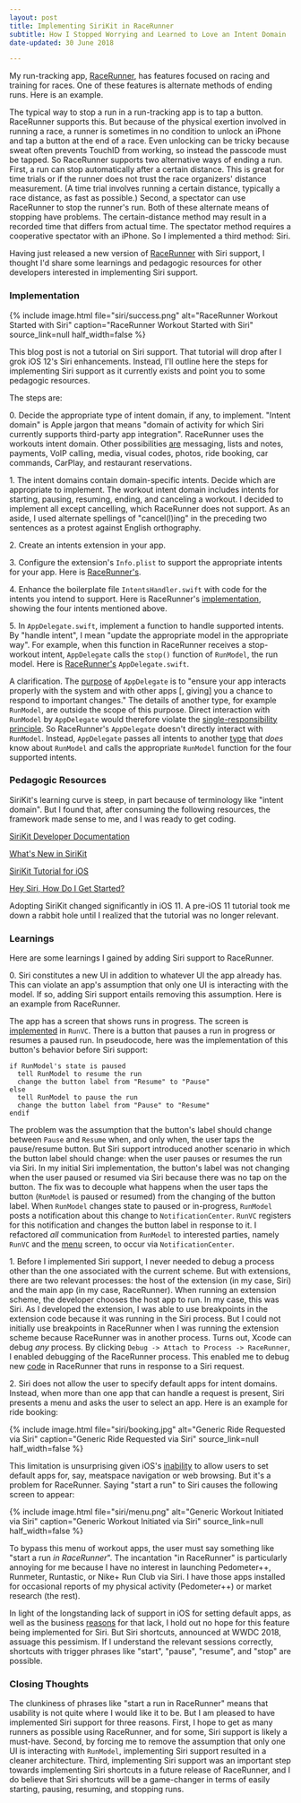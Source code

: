 ```yaml
---
layout: post
title: Implementing SiriKit in RaceRunner
subtitle: How I Stopped Worrying and Learned to Love an Intent Domain
date-updated: 30 June 2018

---
```


My run-tracking app, [RaceRunner](https://itunes.apple.com/us/app/racerunner-run-tracking-app/id1065017082), has features focused on racing and training for races. One of these features is alternate methods of ending runs. Here is an example.

The typical way to stop a run in a run-tracking app is to tap a button. RaceRunner supports this. But because of the physical exertion involved in running a race, a runner is sometimes in no condition to unlock an iPhone and tap a button at the end of a race. Even unlocking can be tricky because sweat often prevents TouchID from working, so instead the passcode must be tapped. So RaceRunner supports two alternative ways of ending a run. First, a run can stop automatically after a certain distance. This is great for time trials or if the runner does not trust the race organizers' distance measurement. (A time trial involves running a certain distance, typically a race distance, as fast as possible.) Second, a spectator can use RaceRunner to stop the runner's run. Both of these alternate means of stopping have problems. The certain-distance method may result in a recorded time that differs from actual time. The spectator method requires a cooperative spectator with an iPhone. So I implemented a third method: Siri.

Having just released a new version of [RaceRunner](https://itunes.apple.com/us/app/racerunner-run-tracking-app/id1065017082) with Siri support, I thought I'd share some learnings and pedagogic resources for other developers interested in implementing Siri support.

<!--excerpt-->

### Implementation

{% include image.html
    file="siri/success.png"
    alt="RaceRunner Workout Started with Siri"
    caption="RaceRunner Workout Started with Siri"
    source_link=null
    half_width=false
%}

This blog post is not a tutorial on Siri support. That tutorial will drop after I grok iOS 12's Siri enhancements. Instead, I'll outline here the steps for implementing Siri support as it currently exists and point you to some pedagogic resources.

The steps are:

0\. Decide the appropriate type of intent domain, if any, to implement. "Intent domain" is Apple jargon that means "domain of activity for which Siri currently supports third-party app integration". RaceRunner uses the workouts intent domain. Other possibilities [are](https://developer.apple.com/documentation/sirikit) messaging, lists and notes, payments, VoIP calling, media, visual codes, photos, ride booking, car commands, CarPlay, and restaurant reservations.

1\. The intent domains contain domain-specific intents. Decide which are appropriate to implement. The workout intent domain includes intents for starting, pausing, resuming, ending, and canceling a workout. I decided to implement all except cancelling, which RaceRunner does not support. As an aside, I used alternate spellings of "cancel(l)ing" in the preceding two sentences as a protest against English orthography.

2\. Create an intents extension in your app.

3\. Configure the extension's `Info.plist` to support the appropriate intents for your app. Here is [RaceRunner's](https://github.com/vermont42/RaceRunner/blob/master/Siri/Info.plist).

4\. Enhance the boilerplate file `IntentsHandler.swift` with code for the intents you intend to support. Here is RaceRunner's [implementation](https://github.com/vermont42/RaceRunner/blob/master/Siri/IntentHandler.swift), showing the four intents mentioned above.

5\. In `AppDelegate.swift`, implement a function to handle supported intents. By "handle intent", I mean "update the appropriate model in the appropriate way". For example, when this function in RaceRunner receives a stop-workout intent, `AppDelegate` calls the `stop()` function of `RunModel`, the run model. Here is [RaceRunner's](https://github.com/vermont42/RaceRunner/blob/master/RaceRunner/AppDelegate.swift) `AppDelegate.swift`.

A clarification. The [purpose](https://developer.apple.com/documentation/uikit/uiapplicationdelegate) of `AppDelegate` is to "ensure your app interacts properly with the system and with other apps [, giving] you a chance to respond to important changes." The details of another type, for example `RunModel`, are outside the scope of this purpose. Direct interaction with `RunModel` by `AppDelegate` would therefore violate the [single-responsibility principle](https://www.toptal.com/software/single-responsibility-principle). So RaceRunner's `AppDelegate` doesn't directly interact with `RunModel`. Instead, `AppDelegate` passes all intents to another [type](https://github.com/vermont42/RaceRunner/blob/master/RaceRunner/IntentHandler.swift) that _does_ know about `RunModel` and calls the appropriate `RunModel` function for the four supported intents.

### Pedagogic Resources

SiriKit's learning curve is steep, in part because of terminology like "intent domain". But I found that, after consuming the following resources, the framework made sense to me, and I was ready to get coding.

[SiriKit Developer Documentation](https://developer.apple.com/documentation/sirikit)

[What's New in SiriKit](https://developer.apple.com/videos/play/wwdc2017/214/)

[SiriKit Tutorial for iOS](https://www.raywenderlich.com/155732/sirikit-tutorial-ios)

[Hey Siri, How Do I Get Started?](https://www.bignerdranch.com/blog/sirikit-part-1-hey-siri-how-do-i-get-started/)

Adopting SiriKit changed significantly in iOS 11. A pre-iOS 11 tutorial took me down a rabbit hole until I realized that the tutorial was no longer relevant.

### Learnings

Here are some learnings I gained by adding Siri support to RaceRunner.

0\. Siri constitutes a new UI in addition to whatever UI the app already has. This can violate an app's assumption that only one UI is interacting with the model. If so, adding Siri support entails removing this assumption. Here is an example from RaceRunner.

The app has a screen that shows runs in progress. The screen is [implemented](https://github.com/vermont42/RaceRunner/blob/master/RaceRunner/RunVC.swift) in `RunVC`. There is a button that pauses a run in progress or resumes a paused run. In pseudocode, here was the implementation of this button's behavior before Siri support:

```
if RunModel's state is paused
  tell RunModel to resume the run
  change the button label from "Resume" to "Pause"
else
  tell RunModel to pause the run
  change the button label from "Pause" to "Resume"
endif
```

The problem was the assumption that the button's label should change between `Pause` and `Resume` when, and only when, the user taps the pause/resume button. But Siri support introduced another scenario in which the button label should change: when the user pauses or resumes the run via Siri. In my initial Siri implementation, the button's label was not changing when the user paused or resumed via Siri because there was no tap on the button. The fix was to decouple what happens when the user taps the button (`RunModel` is paused or resumed) from the changing of the button label. When `RunModel` changes state to paused or in-progress, `RunModel` posts a notification about this change to `NotificationCenter`. `RunVC` registers for this notification and changes the button label in response to it. I refactored _all_ communication from `RunModel` to interested parties, namely `RunVC` and the [menu](https://github.com/vermont42/RaceRunner/blob/master/RaceRunner/MenuVC.swift) screen, to occur via `NotificationCenter`.

1\. Before I implemented Siri support, I never needed to debug a process other than the one associated with the current scheme. But with extensions, there are two relevant processes: the host of the extension (in my case, Siri) and the main app (in my case, RaceRunner). When running an extension scheme, the developer chooses the host app to run. In my case, this was Siri. As I developed the extension, I was able to use breakpoints in the extension code because it was running in the Siri process. But I could not initially use breakpoints in RaceRunner when I was running the extension scheme because RaceRunner was in another process. Turns out, Xcode can debug _any_ process. By clicking `Debug -> Attach to Process -> RaceRunner`, I enabled debugging of the RaceRunner process. This enabled me to debug new [code](https://github.com/vermont42/RaceRunner/blob/master/RaceRunner/IntentHandler.swift) in RaceRunner that runs in response to a Siri request.

2\. Siri does not allow the user to specify default apps for intent domains. Instead, when more than one app that can handle a request is present, Siri presents a menu and asks the user to select an app. Here is an example for ride booking:

{% include image.html
    file="siri/booking.jpg"
    alt="Generic Ride Requested via Siri"
    caption="Generic Ride Requested via Siri"
    source_link=null
    half_width=false
%}

This limitation is unsurprising given iOS's [inability](https://www.lifewire.com/choose-default-apps-on-iphone-4044162) to allow users to set default apps for, say, meatspace navigation or web browsing. But it's a problem for RaceRunner. Saying "start a run" to Siri causes the following screen to appear:

{% include image.html
    file="siri/menu.png"
    alt="Generic Workout Initiated via Siri"
    caption="Generic Workout Initiated via Siri"
    source_link=null
    half_width=false
%}

To bypass this menu of workout apps, the user must say something like "start a run _in RaceRunner_". The incantation "in RaceRunner" is particularly annoying for me because I have no interest in launching Pedometer++, Runmeter, Runtastic, or Nike+ Run Club via Siri. I have those apps installed for occasional reports of my physical activity (Pedometer++) or market research (the rest).

In light of the longstanding lack of support in iOS for setting default apps, as well as the business [reasons](https://www.lifewire.com/choose-default-apps-on-iphone-4044162) for that lack, I hold out no hope for this feature being implemented for Siri. But Siri shortcuts, announced at WWDC 2018, assuage this pessimism. If I understand the relevant sessions correctly, shortcuts with trigger phrases like "start", "pause", "resume", and "stop" are possible.

### Closing Thoughts

The clunkiness of phrases like "start a run in RaceRunner" means that usability is not quite where I would like it to be. But I am pleased to have implemented Siri support for three reasons. First, I hope to get as many runners as possible using RaceRunner, and for some, Siri support is likely a must-have. Second, by forcing me to remove the assumption that only one UI is interacting with `RunModel`, implementing Siri support resulted in a cleaner architecture. Third, implementing Siri support was an important step towards implementing Siri shortcuts in a future release of RaceRunner, and I do believe that Siri shortcuts will be a game-changer in terms of easily starting, pausing, resuming, and stopping runs.
